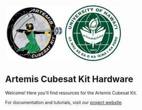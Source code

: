 <img src="images/artemis.png" alt="Artemis" width="190" height="180"> <img src="images/university-of-hawaii-manoa.png" alt="University of Hawaii Manoa" width="180" height="180"> <br>

# Artemis Cubesat Kit Hardware

Welcome! Here you'll find resources for the Artemis Cubesat Kit.

For documentation and tutorials, visit our [project website](https://sites.google.com/hawaii.edu/artemiscubesatkit).

